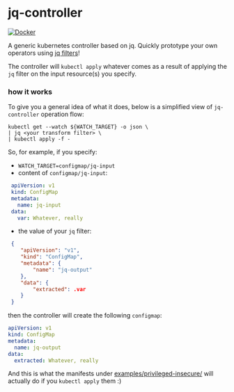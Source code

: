 # jq-controller

[![Docker](https://github.com/rozcietrzewiacz/jq-controller/actions/workflows/docker-publish.yml/badge.svg)](https://github.com/rozcietrzewiacz/jq-controller/actions/workflows/docker-publish.yml)

A generic kubernetes controller based on jq. Quickly prototype your own operators using [jq filters](https://github.com/stedolan/jq)!

The controller will `kubectl apply` whatever comes as a result of applying the `jq` filter on the input resource(s) you specify. 


### how it works
To give you a general idea of what it does, below is a simplified view of `jq-controller` operation flow:

```shell
kubectl get --watch ${WATCH_TARGET} -o json \
| jq <your transform filter> \
| kubectl apply -f -
```

So, for example, if you specify:

 - `WATCH_TARGET=configmap/jq-input`
 - content of `configmap/jq-input`:
 ```yaml
  apiVersion: v1
  kind: ConfigMap
  metadata:
    name: jq-input
  data:
    var: Whatever, really
 ```
 - the value of your `jq` filter:
 ```json
  {
     "apiVersion": "v1",
     "kind": "ConfigMap",
     "metadata": {
         "name": "jq-output"
     },
     "data": {
         "extracted": .var
     }
  }
 ```

then the controller will create the following `configmap`:

```yaml
apiVersion: v1
kind: ConfigMap
metadata:
  name: jq-output
data:
  extracted: Whatever, really
```

And this is what the manifests under [examples/privileged-insecure/](examples/privileged-insecure/) will actually do if you `kubectl apply` them :)
